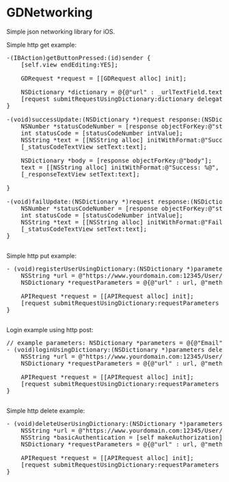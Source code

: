 GDNetworking
============

Simple json networking library for iOS.


Simple http get example:

<pre>
-(IBAction)getButtonPressed:(id)sender {
    [self.view endEditing:YES];
    
    GDRequest *request = [[GDRequest alloc] init];
    
    NSDictionary *dictionary = @{@"url" : _urlTextField.text, @"method" : @"GET"};
    [request submitRequestUsingDictionary:dictionary delegate:self];
}

-(void)successUpdate:(NSDictionary *)request response:(NSDictionary *)response {
    NSNumber *statusCodeNumber = [response objectForKey:@"statusCode"];
    int statusCode = [statusCodeNumber intValue];
    NSString *text = [[NSString alloc] initWithFormat:@"Success: %d", statusCode];
    [_statusCodeTextView setText:text];
    
    NSDictionary *body = [response objectForKey:@"body"];
    text = [[NSString alloc] initWithFormat:@"Success: %@", body];
    [_responseTextView setText:text];
    
}

-(void)failUpdate:(NSDictionary *)request response:(NSDictionary *)response error:(NSError *)error {
    NSNumber *statusCodeNumber = [response objectForKey:@"statusCode"];
    int statusCode = [statusCodeNumber intValue];
    NSString *text = [[NSString alloc] initWithFormat:@"Fail: %d", statusCode];
    [_statusCodeTextView setText:text];
}

</pre>

Simple http put example:

<pre>
- (void)registerUserUsingDictionary:(NSDictionary *)parameters delegate:(id<UpdateDelegate>)delegate {
    NSString *url = @"https://www.yourdomain.com:12345/User/Register";
    NSDictionary *requestParameters = @{@"url" : url, @"method" : @"PUT" , @"headers" : @{@"Content-Type" : @"application/json; charset=utf-8"}, @"parameters" : parameters};
    
    APIRequest *request = [[APIRequest alloc] init];
    [request submitRequestUsingDictionary:requestParameters delegate:delegate];
}

</pre>

Login example using http post:

<pre>
// example parameters: NSDictionary *parameters = @{@"Email" : emailText, @"Password" : passwordText};
- (void)loginUsingDictionary:(NSDictionary *)parameters delegate:(id<UpdateDelegate>)delegate {
    NSString *url = @"https://www.yourdomain.com:12345/User/Login";
    NSDictionary *requestParameters = @{@"url" : url, @"method" : @"POST" , @"headers" : @{@"Content-Type" : @"application/json; charset=utf-8"}, @"parameters" : parameters};
    
    APIRequest *request = [[APIRequest alloc] init];
    [request submitRequestUsingDictionary:requestParameters delegate:delegate];
}

</pre>

Simple http delete example:

<pre>
- (void)deleteUserUsingDictionary:(NSDictionary *)parameters delegate:(id<UpdateDelegate>)delegate {
    NSString *url = @"https://www.yourdomain.com:12345/User/Delete"];
    NSString *basicAuthentication = [self makeAuthorization];
    NSDictionary *requestParameters = @{@"url" : url, @"method" : @"DELETE" , @"headers" : @{@"Content-Type" : @"application/json; charset=utf-8", @"Authorization" : basicAuthentication}, @"parameters" : parameters};
    
    APIRequest *request = [[APIRequest alloc] init];
    [request submitRequestUsingDictionary:requestParameters delegate:delegate];
}
</pre>
